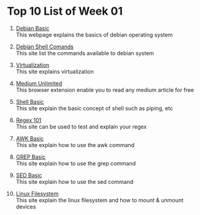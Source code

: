 # Top 10 List of Week 01

1. [Debian Basic](https://www.debian.org/doc/manuals/debian-reference/ch01.en.html)<br>
This webpage explains the basics of debian operating system

2. [Debian Shell Comands](https://wiki.debian.org/ShellCommands)<br>
This site list the commands available to debian system

3. [Virtualization](https://www.networkworld.com/article/3234795/what-is-virtualization-definition-virtual-machine-hypervisor.html)<br>
This site explains virtualization

4. [Medium Unlimited](https://github.com/manojVivek/medium-unlimited)<br>
This browser extension enable you to read any medium article for free

5. [Shell Basic](https://swcarpentry.github.io/shell-novice/reference)<br>
This site explain the basic concept of shell such as piping, etc

6. [Regex 101](https://regex101.com/)<br>
This site can be used to test and explain your regex

7. [AWK Basic](https://www.tutorialspoint.com/awk/index.htm)<br>
This site explain how to use the awk command

8. [GREP Basic](https://www.opensourceforu.com/2012/06/beginners-guide-gnu-grep-basics/)<br>
This site explain how to use the grep command

9. [SED Basic](https://www.digitalocean.com/community/tutorials/the-basics-of-using-the-sed-stream-editor-to-manipulate-text-in-linux)<br>
This site explain how to use the sed command

10. [Linux Filesystem](https://developer.ibm.com/technologies/linux/tutorials/l-lpic1-104-3/)<br>
This site explain the linux filesystem and how to mount & unmount devices
